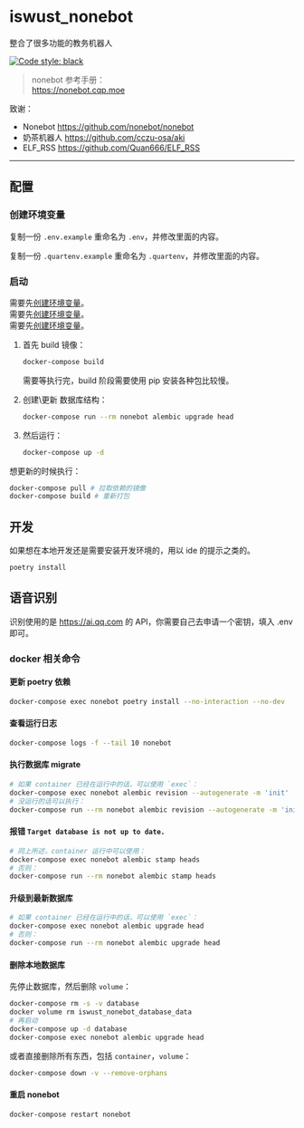 # iswust_nonebot

整合了很多功能的教务机器人

[![Code style: black](https://img.shields.io/badge/code%20style-black-000000.svg)](https://github.com/psf/black)

> nonebot 参考手册：  
> <https://nonebot.cqp.moe>

致谢：

- Nonebot <https://github.com/nonebot/nonebot>
- 奶茶机器人 <https://github.com/cczu-osa/aki>
- ELF_RSS <https://github.com/Quan666/ELF_RSS>

---

## 配置

### 创建环境变量

复制一份 `.env.example` 重命名为 `.env`，并修改里面的内容。  

复制一份 `.quartenv.example` 重命名为 `.quartenv`，并修改里面的内容。  

### 启动

需要先[创建环境变量](#创建环境变量)。  
需要先[创建环境变量](#创建环境变量)。  
需要先[创建环境变量](#创建环境变量)。  

1. 首先 build 镜像：

    ```sh
    docker-compose build
    ```

    需要等执行完，build 阶段需要使用 pip 安装各种包比较慢。

2. 创建\更新 数据库结构：

    ```sh
    docker-compose run --rm nonebot alembic upgrade head
    ```

3. 然后运行：

    ```sh
    docker-compose up -d
    ```

想更新的时候执行：

```sh
docker-compose pull # 拉取依赖的镜像
docker-compose build # 重新打包
```

## 开发

如果想在本地开发还是需要安装开发环境的，用以 ide 的提示之类的。

```sh
poetry install
```

## 语音识别

识别使用的是 <https://ai.qq.com> 的 API，你需要自己去申请一个密钥，填入 .env 即可。

### docker 相关命令

#### 更新 poetry 依赖

```sh
docker-compose exec nonebot poetry install --no-interaction --no-dev
```

#### 查看运行日志

```sh
docker-compose logs -f --tail 10 nonebot
```

#### 执行数据库 migrate

```sh
# 如果 container 已经在运行中的话，可以使用 `exec`：
docker-compose exec nonebot alembic revision --autogenerate -m 'init'
# 没运行的话可以执行：
docker-compose run --rm nonebot alembic revision --autogenerate -m 'init'
```

#### 报错 `Target database is not up to date.`

```sh
# 同上所述，container 运行中可以使用：
docker-compose exec nonebot alembic stamp heads
# 否则：
docker-compose run --rm nonebot alembic stamp heads
```

#### 升级到最新数据库

```sh
# 如果 container 已经在运行中的话，可以使用 `exec`：
docker-compose exec nonebot alembic upgrade head
# 否则：
docker-compose run --rm nonebot alembic upgrade head
```

#### 删除本地数据库

先停止数据库，然后删除 `volume`：

```sh
docker-compose rm -s -v database
docker volume rm iswust_nonebot_database_data
# 再启动
docker-compose up -d database
docker-compose exec nonebot alembic upgrade head
```

或者直接删除所有东西，包括 `container`，`volume`：

```sh
docker-compose down -v --remove-orphans
```

#### 重启 nonebot

```sh
docker-compose restart nonebot
```
